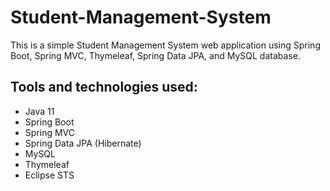 # Student-Management-System

This is a simple Student Management System web application using Spring Boot, Spring MVC, Thymeleaf, Spring Data JPA, and MySQL database.

## Tools and technologies used:
- Java 11
- Spring Boot
- Spring MVC
- Spring Data JPA (Hibernate)
- MySQL
- Thymeleaf
- Eclipse STS

